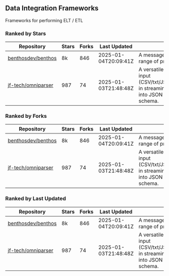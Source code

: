 ## Data Integration Frameworks

Frameworks for performing ELT / ETL

### Ranked by Stars

| Repository | Stars | Forks | Last Updated | Description | 
|------------|-------|-------|--------------|-------------|
| [benthosdev/benthos](https://github.com/benthosdev/benthos) | 8k | 846 | 2025-01-04T20:09:41Z |  A message streaming bridge between a range of protocols. |
| [jf-tech/omniparser](https://github.com/jf-tech/omniparser) | 987 | 74 | 2025-01-03T21:48:48Z |  A versatile ETL library that parses text input (CSV/txt/JSON/XML/EDI/X12/EDIFACT/etc) in streaming fashion and transforms data into JSON output using data-driven schema. |

### Ranked by Forks

| Repository | Stars | Forks | Last Updated | Description | 
|------------|-------|-------|--------------|-------------|
| [benthosdev/benthos](https://github.com/benthosdev/benthos) | 8k | 846 | 2025-01-04T20:09:41Z |  A message streaming bridge between a range of protocols. |
| [jf-tech/omniparser](https://github.com/jf-tech/omniparser) | 987 | 74 | 2025-01-03T21:48:48Z |  A versatile ETL library that parses text input (CSV/txt/JSON/XML/EDI/X12/EDIFACT/etc) in streaming fashion and transforms data into JSON output using data-driven schema. |

### Ranked by Last Updated

| Repository | Stars | Forks | Last Updated | Description | 
|------------|-------|-------|--------------|-------------|
| [benthosdev/benthos](https://github.com/benthosdev/benthos) | 8k | 846 | 2025-01-04T20:09:41Z |  A message streaming bridge between a range of protocols. |
| [jf-tech/omniparser](https://github.com/jf-tech/omniparser) | 987 | 74 | 2025-01-03T21:48:48Z |  A versatile ETL library that parses text input (CSV/txt/JSON/XML/EDI/X12/EDIFACT/etc) in streaming fashion and transforms data into JSON output using data-driven schema. |

